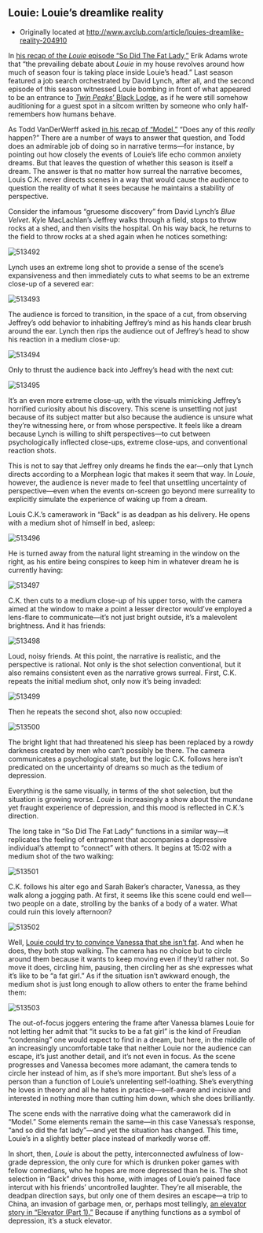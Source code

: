 ## Louie: Louie’s dreamlike reality

 * Originally located at http://www.avclub.com/article/louies-dreamlike-reality-204910

In [his recap of the *Louie* episode “So Did The Fat Lady,”](/tvclub/louie-so-did-fat-ladyelevator-part-1-204564) Erik Adams wrote that “the prevailing debate about *Louie* in my house revolves around how much of season four is taking place inside Louie’s head.” Last season featured a job search orchestrated by David Lynch, after all, and the second episode of this season witnessed Louie bombing in front of what appeared to be an entrance to [*Twin Peaks*’ Black Lodge](http://twinpeaks.wikia.com/wiki/Black_and_White_Lodge), as if he were still somehow auditioning for a guest spot in a sitcom written by someone who only half-remembers how humans behave.

As Todd VanDerWerff asked [in his recap of “Model,”](/tvclub/louie-backmodel-204224) “Does any of this *really* happen?” There are a number of ways to answer that question, and Todd does an admirable job of doing so in narrative terms—for instance, by pointing out how closely the events of Louie’s life echo common anxiety dreams. But that leaves the question of whether this season is itself a dream. The answer is that no matter how surreal the narrative becomes, Louis C.K. never directs scenes in a way that would cause the audience to question the reality of what it sees because he maintains a stability of perspective.

Consider the infamous “gruesome discovery” from David Lynch’s *Blue Velvet*. Kyle MacLachlan’s Jeffrey walks through a field, stops to throw rocks at a shed, and then visits the hospital. On his way back, he returns to the field to throw rocks at a shed again when he notices something:

![513492](images/film//513492.jpg)

Lynch uses an extreme long shot to provide a sense of the scene’s expansiveness and then immediately cuts to what seems to be an extreme close-up of a severed ear:

![513493](images/film//513493.jpg)

The audience is forced to transition, in the space of a cut, from observing Jeffrey’s odd behavior to inhabiting Jeffrey’s mind as his hands clear brush around the ear. Lynch then rips the audience out of Jeffrey’s head to show his reaction in a medium close-up:

![513494](images/film//513494.jpg)

Only to thrust the audience back into Jeffrey’s head with the next cut:

![513495](images/film//513495.jpg)

It’s an even more extreme close-up, with the visuals mimicking Jeffrey’s horrified curiosity about his discovery. This scene is unsettling not just because of its subject matter but also because the audience is unsure what they’re witnessing here, or from whose perspective. It feels like a dream because Lynch is willing to shift perspectives—to cut between psychologically inflected close-ups, extreme close-ups, and conventional reaction shots.

This is not to say that Jeffrey only dreams he finds the ear—only that Lynch directs according to a Morphean logic that makes it seem that way. In *Louie*, however, the audience is never made to feel that unsettling uncertainty of perspective—even when the events on-screen go beyond mere surreality to explicitly simulate the experience of waking up from a dream.

Louis C.K.’s camerawork in “Back” is as deadpan as his delivery. He opens with a medium shot of himself in bed, asleep:

![513496](images/film//513496.jpg)

He is turned away from the natural light streaming in the window on the right, as his entire being conspires to keep him in whatever dream he is currently having:

![513497](images/film//513497.jpg)

C.K. then cuts to a medium close-up of his upper torso, with the camera aimed at the window to make a point a lesser director would’ve employed a lens-flare to communicate—it’s not just bright outside, it’s a malevolent brightness. And it has friends:

![513498](images/film//513498.jpg)

Loud, noisy friends. At this point, the narrative is realistic, and the perspective is rational. Not only is the shot selection conventional, but it also remains consistent even as the narrative grows surreal. First, C.K. repeats the initial medium shot, only now it’s being invaded:

![513499](images/film//513499.jpg)

Then he repeats the second shot, also now occupied:

![513500](images/film//513500.jpg)

The bright light that had threatened his sleep has been replaced by a rowdy darkness created by men who can’t possibly be there. The camera communicates a psychological state, but the logic C.K. follows here isn’t predicated on the uncertainty of dreams so much as the tedium of depression.

Everything is the same visually, in terms of the shot selection, but the situation is growing worse. *Louie* is increasingly a show about the mundane yet fraught experience of depression, and this mood is reflected in C.K.’s direction.

The long take in “So Did The Fat Lady” functions in a similar way—it replicates the feeling of entrapment that accompanies a depressive individual’s attempt to “connect” with others. It begins at 15:02 with a medium shot of the two walking:

![513501](images/film//513501.jpg)

C.K. follows his alter ego and Sarah Baker’s character, Vanessa, as they walk along a jogging path. At first, it seems like this scene could end well—two people on a date, strolling by the banks of a body of a water. What could ruin this lovely afternoon?

![513502](images/film//513502.jpg)

Well, [Louie could try to convince Vanessa that she isn’t fat](/article/fat-woman-talking-louie-starts-necessary-conversat-204504?utm_medium=RSS&amp;utm_campaign=feeds). And when he does, they both stop walking. The camera has no choice but to circle around them because it wants to keep moving even if they’d rather not. So move it does, circling him, pausing, then circling her as she expresses what it’s like to be “a fat girl.” As if the situation isn’t awkward enough, the medium shot is just long enough to allow others to enter the frame behind them:

![513503](images/film//513503.jpg)

The out-of-focus joggers entering the frame after Vanessa blames Louie for not letting her admit that “it sucks to be a fat girl” is the kind of Freudian “condensing” one would expect to find in a dream, but here, in the middle of an increasingly uncomfortable take that neither Louie nor the audience can escape, it’s just another detail, and it’s not even in focus.
As the scene progresses and Vanessa becomes more adamant, the camera tends to circle her instead of him, as if she’s more important. But she’s less of a person than a function of Louie’s unrelenting self-loathing. She’s everything he loves in theory and all he hates in practice—self-aware and incisive and interested in nothing more than cutting him down, which she does brilliantly.

The scene ends with the narrative doing what the camerawork did in “Model.” Some elements remain the same—in this case Vanessa’s response, “and so did the fat lady”—and yet the situation has changed. This time, Louie’s in a slightly better place instead of markedly worse off.

In short, then, *Louie* is about the petty, interconnected awfulness of low-grade depression, the only cure for which is drunken poker games with fellow comedians, who he hopes are more depressed than he is. The shot selection in “Back” drives this home, with images of Louie’s pained face intercut with his friends’ uncontrolled laughter. They’re all miserable, the deadpan direction says, but only one of them desires an escape—a trip to China, an invasion of garbage men, or, perhaps most tellingly, [an elevator story in “Elevator (Part 1).”](/tvclub/louie-so-did-fat-ladyelevator-part-1-204564) Because if anything functions as a symbol of depression, it’s a stuck elevator.
